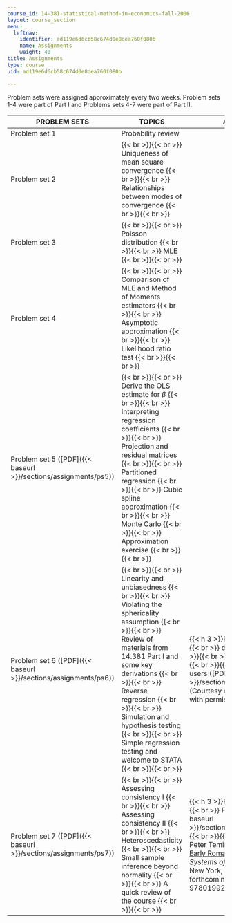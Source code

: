 ```yaml
---
course_id: 14-381-statistical-method-in-economics-fall-2006
layout: course_section
menu:
  leftnav:
    identifier: ad119e6d6cb58c674d0e8dea760f080b
    name: Assignments
    weight: 40
title: Assignments
type: course
uid: ad119e6d6cb58c674d0e8dea760f080b

---
```


Problem sets were assigned approximately every two weeks. Problem sets 1-4 were part of Part I and Problems sets 4-7 were part of Part II.

| PROBLEM SETS | TOPICS | ADDITIONAL FILES |
| --- | --- | --- |
| Problem set 1 | Probability review | &nbsp; |
| Problem set 2 |  {{< br >}}{{< br >}} Uniqueness of mean square convergence {{< br >}}{{< br >}} Relationships between modes of convergence {{< br >}}{{< br >}}  | &nbsp; |
| Problem set 3 |  {{< br >}}{{< br >}} Poisson distribution {{< br >}}{{< br >}} MLE {{< br >}}{{< br >}}  | &nbsp; |
| Problem set 4 |  {{< br >}}{{< br >}} Comparison of MLE and Method of Moments estimators {{< br >}}{{< br >}} Asymptotic approximation {{< br >}}{{< br >}} Likelihood ratio test {{< br >}}{{< br >}}  | &nbsp; |
| Problem set 5 ([PDF]({{< baseurl >}}/sections/assignments/ps5)) |  {{< br >}}{{< br >}} Derive the OLS estimate for _β_ {{< br >}}{{< br >}} Interpreting regression coefficients {{< br >}}{{< br >}} Projection and residual matrices {{< br >}}{{< br >}} Partitioned regression {{< br >}}{{< br >}} Cubic spline approximation {{< br >}}{{< br >}} Monte Carlo {{< br >}}{{< br >}} Approximation exercise {{< br >}}{{< br >}}  | &nbsp; |
| Problem set 6 ([PDF]({{< baseurl >}}/sections/assignments/ps6)) |  {{< br >}}{{< br >}} Linearity and unbiasedness {{< br >}}{{< br >}} Violating the sphericality assumption {{< br >}}{{< br >}} Review of materials from 14.381 Part I and some key derivations {{< br >}}{{< br >}} Reverse regression {{< br >}}{{< br >}} Simulation and hypothesis testing {{< br >}}{{< br >}} Simple regression testing and welcome to STATA {{< br >}}{{< br >}}  | {{< h 3 >}}Problem 6{{< /h >}} {{< br >}}{{< br >}} datapset6qn6.txt ([TXT](/courses/economics/14-381-statistical-method-in-economics-fall-2006/assignments/datapset6qn6.txt)) {{< br >}}{{< br >}} datapset6qn6.dta ([DTA](/coursemedia/14-381-statistical-method-in-economics-fall-2006/ab78cf0e27d0a1cf11c425e46edc29f5_datapset6qn6.dta)) {{< br >}}{{< br >}} Hints for STATA users ([PDF]({{< baseurl >}}/sections/assignments/stata_rg)) (Courtesy of Raymond Guiteras. Used with permission.) {{< br >}}{{< br >}}  |
| Problem set 7 ([PDF]({{< baseurl >}}/sections/assignments/ps7)) |  {{< br >}}{{< br >}} Assessing consistency I {{< br >}}{{< br >}} Assessing consistency II {{< br >}}{{< br >}} Heteroscedasticity {{< br >}}{{< br >}} Small sample inference beyond normality {{< br >}}{{< br >}} A quick review of the course {{< br >}}{{< br >}}  | {{< h 3 >}}Problem 5{{< /h >}} {{< br >}}{{< br >}} Finite sample ([PDF]({{< baseurl >}}/sections/assignments/finitesample)) {{< br >}}{{< br >}} Kessler, David, and Peter Temin. "[Money and Prices in the Early Roman Empire](http://papers.ssrn.com/sol3/papers.cfm?abstract_id=704724)." In _The Monetary Systems of the Greeks and Romans_. New York, NY: Oxford University Press, forthcoming February, 2008. ISBN: 9780199233359. {{< br >}}{{< br >}}